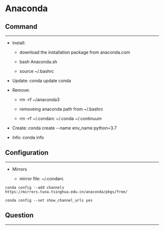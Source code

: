 # Anaconda

## Command

***

  + Install: 
  
    - download the installation package from anaconda.com

    - bash Anaconda.sh

    - source ~/.bashrc

  + Update: conda update conda

  + Remove: 

    - rm -rf ~/anaconda3

    - removeing anaconda path from ~/.bashrc

    - rm -rf ~/.condarc ~/.conda ~/.continuum

  + Create: conda create --name env_name python=3.7

  + Info: conda info

## Configuration

***

  + Mirrors

    - mirror file: ~/.condarc

```
conda config --add channels https://mirrors.tuna.tsinghua.edu.cn/anaconda/pkgs/free/
    
conda config --set show_channel_urls yes
```

## Question

***
